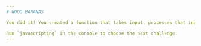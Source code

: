 ```yaml
---
# WOOO BANANAS

You did it! You created a function that takes input, processes that input, and provides output.

Run `javascripting` in the console to choose the next challenge.
---
```

